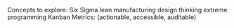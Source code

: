 Concepts to explore:
Six Sigma
lean manufacturing
design thinking
extreme programming
Kanban
Metrics: (actionable, accessible, auditable)

